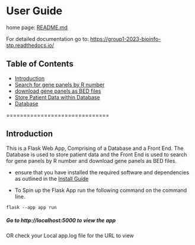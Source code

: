 # User Guide 

home page: [README.md](/README.md)

For detailed documentation go to: https://group1-2023-bioinfo-stp.readthedocs.io/

## Table of Contents
- [Introduction](#introduction)
- [Search for gene panels by R number](#search-for-gene-panels-by-r-number)
- [download gene panels as BED files](#download-gene-panels-as-bed-files)
- [Store Patient Data within Database](#store-patient-data-within-database)
- [Database](#database)

==============================

## Introduction
This is a Flask Web App, Comprising of a Database and a Front End.
The Database is used to store patient data and the Front End is used to search for gene panels by R number and download gene panels as BED files.

- ensure that you have installed the required software and dependencies as outlined in the [Install Guide](/INSTALL.md)

- To Spin up the Flask App run the following command on the command line. 
```
flask --app app run 
```
##### Go to http://localhost:5000 to view the app
OR check your Local app.log file for the URL to view